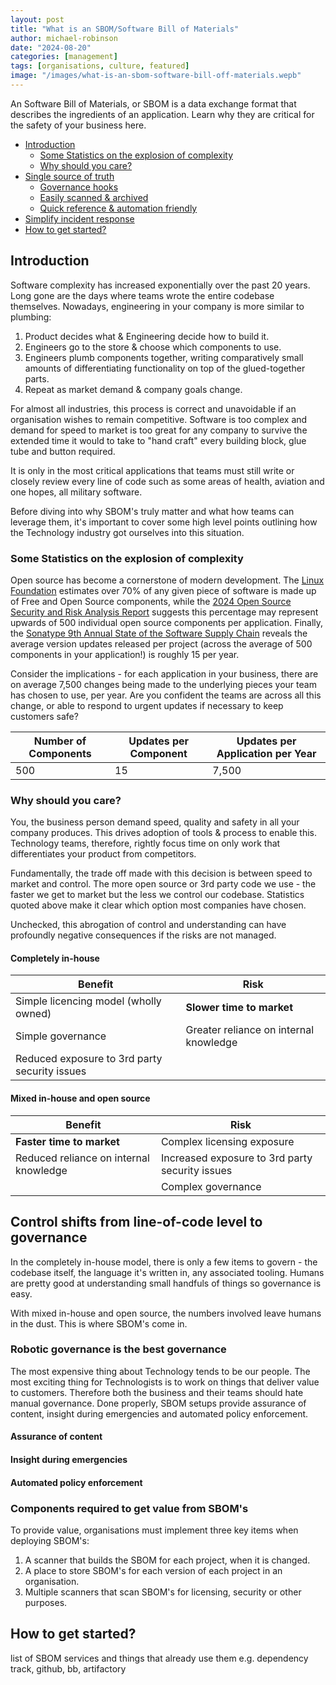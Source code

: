 ```yaml
---
layout: post
title: "What is an SBOM/Software Bill of Materials"
author: michael-robinson
date: "2024-08-20"
categories: [management]
tags: [organisations, culture, featured]
image: "/images/what-is-an-sbom-software-bill-off-materials.wepb"
---
```


An Software Bill of Materials, or SBOM is a data exchange format that describes the ingredients of an application. Learn why they are critical for the safety of your business here.

<!-- TOC -->

- [Introduction](#introduction)
  - [Some Statistics on the explosion of complexity](#some-statistics-on-the-explosion-of-complexity)
  - [Why should you care?](#why-should-you-care)
- [Single source of truth](#single-source-of-truth)
  - [Governance hooks](#governance-hooks)
  - [Easily scanned & archived](#easily-scanned--archived)
  - [Quick reference & automation friendly](#quick-reference--automation-friendly)
- [Simplify incident response](#simplify-incident-response)
- [How to get started?](#how-to-get-started)

<!-- /TOC -->

## Introduction

Software complexity has increased exponentially over the past 20 years. Long gone are the days where teams wrote the entire codebase themselves. Nowadays, engineering in your company is more similar to plumbing:

1. Product decides what & Engineering decide how to build it.
2. Engineers go to the store & choose which components to use.
3. Engineers plumb components together, writing comparatively small amounts of differentiating functionality on top of the glued-together parts.
4. Repeat as market demand & company goals change.

For almost all industries, this process is correct and unavoidable if an organisation wishes to remain competitive. Software is too complex and demand for speed to market is too great for any company to survive the extended time it would to take to "hand craft" every building block, glue tube and button required.

It is only in the most critical applications that teams must still write or closely review every line of code such as some areas of health, aviation and one hopes, all military software.

Before diving into why SBOM's truly matter and what how teams can leverage them, it's important to cover some high level points outlining how the Technology industry got ourselves into this situation.

### Some Statistics on the explosion of complexity

Open source has become a cornerstone of modern development. The [Linux Foundation](https://www.linuxfoundation.org/blog/blog/a-summary-of-census-ii-open-source-software-application-libraries-the-world-depends-on) estimates over 70% of any given piece of software is made up of Free and Open Source components, while the [2024 Open Source Security and Risk Analysis Report](https://www.synopsys.com/blogs/software-security/open-source-trends-ossra-report.html#:~:text=An%20average%20500%2B%20open%20source%20components%20per%20app,-The%20OSSRA%20report) suggests this percentage may represent upwards of 500 individual open source components per application. Finally, the [Sonatype 9th Annual State of the Software Supply Chain](https://www.sonatype.com/state-of-the-software-supply-chain/open-source-supply-and-demand) reveals the average version updates released per project (across the average of 500 components in your application!) is roughly 15 per year.

Consider the implications - for each application in your business, there are on average 7,500 changes being made to the underlying pieces your team has chosen to use, per year. Are you confident the teams are across all this change, or able to respond to urgent updates if necessary to keep customers safe?

| Number of Components | Updates per Component | Updates per Application per Year |
| --------------- | --------------------- | -------------------------------- |
| 500             | 15                    | 7,500                            |

### Why should you care?

You, the business person demand speed, quality and safety in all your company produces. This drives adoption of tools & process to enable this. Technology teams, therefore, rightly focus time on only work that differentiates your product from competitors.

Fundamentally, the trade off made with this decision is between speed to market and control. The more open source or 3rd party code we use - the faster we get to market but the less we control our codebase. Statistics quoted above make it clear which option most companies have chosen.

Unchecked, this abrogation of control and understanding can have profoundly negative consequences if the risks are not managed.

#### Completely in-house

| Benefit                                       | Risk                                   |
| --------------------------------------------- | -------------------------------------- |
| Simple licencing model (wholly owned)         | **Slower time to market**              |
| Simple governance                             | Greater reliance on internal knowledge |
| Reduced exposure to 3rd party security issues |                                        |

#### Mixed in-house and open source

| Benefit                                | Risk                                            |
| -------------------------------------- | ----------------------------------------------- |
| **Faster time to market**              | Complex licensing exposure                      |
| Reduced reliance on internal knowledge | Increased exposure to 3rd party security issues |
|                                        | Complex governance                              |

## Control shifts from line-of-code level to governance

In the completely in-house model, there is only a few items to govern - the codebase itself, the language it's written in, any associated tooling. Humans are pretty good at understanding small handfuls of things so governance is easy.

With mixed in-house and open source, the numbers involved leave humans in the dust. This is where SBOM's come in.

### Robotic governance is the best governance

The most expensive thing about Technology tends to be our people. The most exciting thing for Technologists is to work on things that deliver value to customers. Therefore both the business and their teams should hate manual governance. Done properly, SBOM setups provide assurance of content, insight during emergencies and automated policy enforcement.

#### Assurance of content

#### Insight during emergencies

#### Automated policy enforcement

### Components required to get value from SBOM's

To provide value, organisations must implement three key items when deploying SBOM's:

1. A scanner that builds the SBOM for each project, when it is changed.
2. A place to store SBOM's for each version of each project in an organisation.
3. Multiple scanners that scan SBOM's for licensing, security or other purposes.

## How to get started?

list of SBOM services and things that already use them e.g. dependency track, github, bb, artifactory